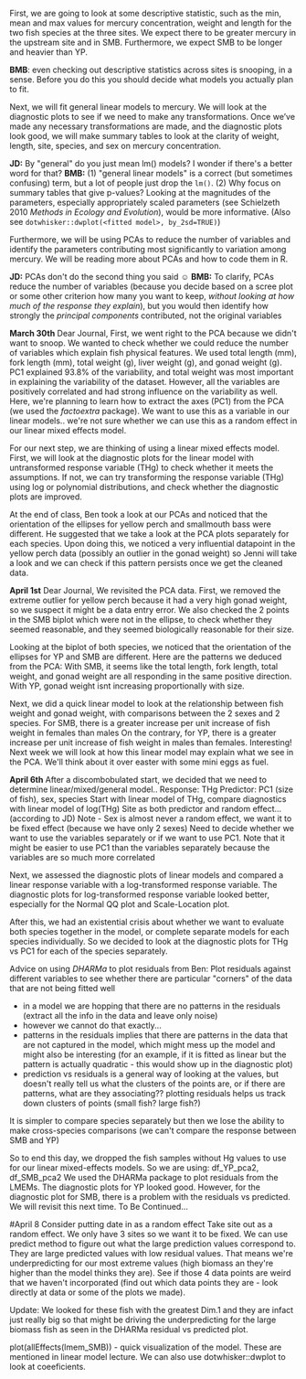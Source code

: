 First, we are going to look at some descriptive statistic, such as the min, mean and max values for mercury concentration, weight and length for the two fish species at the three sites. We expect there to be greater mercury in the upstream site and in SMB. Furthermore, we expect SMB to be longer and heavier than YP. 

**BMB**: even checking out descriptive statistics across sites is snooping, in a sense.  Before you do this you should decide what models you actually plan to fit.

Next, we will fit general linear models to mercury. We will look at the diagnostic plots to see if we need to make any transformations. Once we’ve made any necessary transformations are made, and the diagnostic plots look good, we will make summary tables to look at the clarity of weight, length, site, species, and sex on mercury concentration.

**JD:** By "general" do you just mean lm() models? I wonder if there's a better word for that?
**BMB:** (1) "general linear models" is a correct (but sometimes confusing) term, but a lot of people just drop the `lm()`.  (2) Why focus on summary tables that give p-values? Looking at the magnitudes of the parameters, especially appropriately scaled parameters (see Schielzeth 2010 *Methods in Ecology and Evolution*), would be more informative. (Also see `dotwhisker::dwplot(<fitted model>, by_2sd=TRUE)`)

Furthermore, we will be using PCAs to reduce the number of variables and identify the parameters contributing most significantly to variation among mercury. We will be reading more about PCAs and how to code them in R. 

**JD:** PCAs don't do the second thing you said ☺
**BMB:** To clarify, PCAs reduce the number of variables (because you decide based on a scree plot or some other criterion how many you want to keep, *without looking at how much of the response they explain*), but you would then identify how strongly the *principal components* contributed, not the original variables

**March 30th**
Dear Journal, 
First, we went right to the PCA because we didn't want to snoop. We wanted to check whether we could reduce the number of variables which explain fish physical features.
We used total length (mm), fork length (mm), total weight (g), liver weight (g), and gonad weight (g). PC1 explained 93.8% of the variability, and total weight was most important in explaining the variability of the dataset. However, all the variables are positively correlated and had strong influence on the variability as well. 
Here, we're planning to learn how to extract the axes (PC1) from the PCA (we used the *factoextra* package). We want to use this as a variable in our linear models.. we're not sure whether we can use this as a random effect in our linear mixed effects model. 

For our next step, we are thinking of using a linear mixed effects model. 
First, we will look at the diagnostic plots for the linear model with untransformed response variable (THg) to check whether it meets the assumptions. If not, we can try transforming the response variable (THg) using log or polynomial distributions, and check whether the diagnostic plots are improved.

At the end of class, Ben took a look at our PCAs and noticed that the orientation of the ellipses for yellow perch and smallmouth bass were different. He suggested that we take a look at the PCA plots separately for each species. Upon doing this, we noticed a very influential datapoint in the yellow perch data (possibly an outlier in the gonad weight) so Jenni will take a look and we can check if this pattern persists once we get the cleaned data. 

**April 1st**
Dear Journal,
We revisited the PCA data. First, we removed the extreme outlier for yellow perch because it had a very high gonad weight, so we suspect it might be a data entry error. We also checked the 2 points in the SMB biplot which were not in the ellipse, to check whether they seemed reasonable, and they seemed biologically reasonable for their size. 

Looking at the biplot of both species, we noticed that the orientation of the ellipses for YP and SMB are different. Here are the patterns we deduced from the PCA:
With SMB, it seems like the total length, fork length, total weight, and gonad weight are all responding in the same positive direction. 
With YP, gonad weight isnt increasing proportionally with size. 

Next, we did a quick linear model to look at the relationship between fish weight and gonad weight, with comparisons between the 2 sexes and 2 species. 
For SMB, there is a greater increase per unit increase of fish weight in females than males
On the contrary, for YP, there is a greater increase per unit increase of fish weight in males than females. Interesting! 
Next week we will look at how this linear model may explain what we see in the PCA. We'll think about it over easter with some mini eggs as fuel.

**April 6th**
After a discombobulated start, we decided that we need to determine linear/mixed/general model.. 
Response: THg 
Predictor: PC1 (size of fish), sex, species
Start with linear model of THg, compare diagnostics with linear model of log(THg)
Site as both predictor and random effect...(according to JD)
Note - Sex is almost never a random effect, we want it to be fixed effect (because we have only 2 sexes)
Need to decide whether we want to use the variables separately or if we want to use PC1. Note that it might be easier to use PC1 than the variables separately because the variables are so much more correlated

Next, we assessed the diagnostic plots of linear models and compared a linear response variable with a log-transformed response variable. The diagnostic plots for log-transformed response variable looked better, especially for the Normal QQ plot and Scale-Location plot.  

After this, we had an existential crisis about whether we want to evaluate both species together in the model, or complete separate models for each species individually. 
So we decided to look at the diagnostic plots for THg vs PC1 for each of the species separately. 

Advice on using *DHARMa* to plot residuals from Ben:
Plot residuals against different variables to see whether there are particular "corners" of the data that are not being fitted well 
- in a model we are hopping that there are no patterns in the residuals (extract all the info in the data and leave only noise)
- however we cannot do that exactly... 
- patterns in the residuals implies that there are patterns in the data that are not captured in the model, which might mess up the model and might also be interesting (for an example, if it is fitted as linear but the pattern is actually quadratic - this would show up in the diagnostic plot)
- prediction vs residuals is a general way of looking at the values, but doesn't really tell us what the clusters of the points are, or if there are patterns, what are they associating?? plotting residuals helps us track down clusters of points (small fish? large fish?)

It is simpler to compare species separately but then we lose the ability to make cross-species comparisons (we can't compare the response between SMB and YP)

So to end this day, we dropped the fish samples without Hg values to use for our linear mixed-effects models. So we are using:
df_YP_pca2, df_SMB_pca2
We used the DHARMa package to plot residuals from the LMEMs. The diagnostic plots for YP looked good. However, for the diagnostic plot for SMB, there is a problem with the residuals vs predicted. We will revisit this next time. To Be Continued...


#April 8
Consider putting date in as a random effect 
Take site out as a random effect. We only have 3 sites so we want it to be fixed.
We can use predict method to figure out what the large prediction values correspond to. They are large predicted values with low residual values. That means we're underpredicting for our most extreme values (high biomass an they're higher than the model thinks they are). See if those 4 data points are weird that we haven't incorporated (find out which data points they are - look directly at data or some of the plots we made).

Update: We looked for these fish with the greatest Dim.1 and they are infact just really big so that might be driving the underpredicting for the large biomass fish as seen in the DHARMa residual vs predicted plot. 

plot(allEffects(lmem_SMB)) - quick visualization of the model. These are mentioned in linear model lecture. We can also use dotwhisker::dwplot to look at coeeficients. 